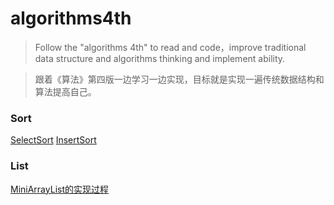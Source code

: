 # algorithms4th

> Follow the "algorithms 4th" to read and code，improve traditional data structure and algorithms thinking and implement ability.

> 跟着《算法》第四版一边学习一边实现，目标就是实现一遍传统数据结构和算法提高自己。


### Sort
[SelectSort](src/fundamentals/sort/selectsort/)
[InsertSort](src/fundamentals/sort/insertsort/)

### List

[MiniArrayList的实现过程](src/fundamentals/list/)
